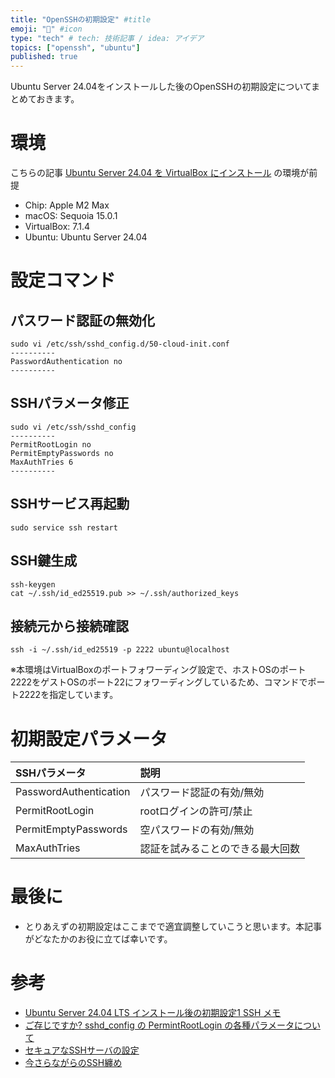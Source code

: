 ```yaml
---
title: "OpenSSHの初期設定" #title
emoji: "🦛" #icon
type: "tech" # tech: 技術記事 / idea: アイデア
topics: ["openssh", "ubuntu"]
published: true
---
```

Ubuntu Server 24.04をインストールした後のOpenSSHの初期設定についてまとめておきます。

# 環境
こちらの記事 [Ubuntu Server 24.04 を VirtualBox にインストール](https://zenn.dev/makaaso/articles/install-ubuntu-2404-virtualbox) の環境が前提
- Chip: Apple M2 Max
- macOS: Sequoia 15.0.1
- VirtualBox: 7.1.4
- Ubuntu: Ubuntu Server 24.04

# 設定コマンド
## パスワード認証の無効化
```
sudo vi /etc/ssh/sshd_config.d/50-cloud-init.conf
----------
PasswordAuthentication no
----------
```

## SSHパラメータ修正
```
sudo vi /etc/ssh/sshd_config
----------
PermitRootLogin no
PermitEmptyPasswords no
MaxAuthTries 6
----------
```

## SSHサービス再起動
```
sudo service ssh restart
```

## SSH鍵生成
```
ssh-keygen
cat ~/.ssh/id_ed25519.pub >> ~/.ssh/authorized_keys
```

## 接続元から接続確認
```
ssh -i ~/.ssh/id_ed25519 -p 2222 ubuntu@localhost
```
※本環境はVirtualBoxのポートフォワーディング設定で、ホストOSのポート2222をゲストOSのポート22にフォワーディングしているため、コマンドでポート2222を指定しています。

# 初期設定パラメータ
|SSHパラメータ|説明|
|:-----------|:------------|
|PasswordAuthentication|パスワード認証の有効/無効|
|PermitRootLogin|rootログインの許可/禁止|
|PermitEmptyPasswords|空パスワードの有効/無効|
|MaxAuthTries|認証を試みることのできる最大回数|

# 最後に
- とりあえずの初期設定はここまでで適宜調整していこうと思います。本記事がどなたかのお役に立てば幸いです。

# 参考
- [Ubuntu Server 24.04 LTS インストール後の初期設定1 SSH メモ](https://note.com/wgetstart/n/nf11961c60910)
- [ご存じですか? sshd_config の PermintRootLogin の各種パラメータについて](https://qiita.com/ine1127/items/b50b9a8f831736cf14ea)
- [セキュアなSSHサーバの設定](https://qiita.com/comefigo/items/092137ac40f319cb14fa)
- [今さらながらのSSH纏め](https://qiita.com/leomaro7/items/b0f0babc3b68dd8be982)
